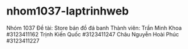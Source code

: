 ﻿# nhom1037-laptrinhweb
Nhóm 1037
Đề tài: Store bán đồ đá banh
Thành viên: 
Trần Minh Khoa #3123411162
Trịnh Kiến Quốc #3123411247
Châu Nguyễn Hoài Phúc #3123411227
